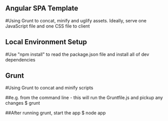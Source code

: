 
Angular SPA Template
------------------
#Using Grunt to concat, minify and uglify assets. Ideally, serve one JavaScript file and one CSS file to client


Local Environment Setup
------------------

#Use "npm install" to read the package.json file and install all of dev dependencies


Grunt
-------------------
#Using Grunt to concat and minify scripts

##e.g. from the command line - this will run the Gruntfile.js and pickup any changes 
$ grunt

##After running grunt, start the app
$ node app




